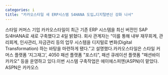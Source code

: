 ```yaml
---
categories: i
title: "카카오스타일 새 ERP시스템 S4HANA 도입…디지털변신 강화 나서"
---
```

스타일 커머스 기업 카카오스타일이 최근 기존 ERP 시스템을 최신 버전인 SAP S/4HANA로 새로 구축했다고 4일 밝혔다. 회사 관계자는 “이를 통해 내부 재무회계, 관리회계, 인사관리, 자금관리 등의 업무 시스템을 디지털로 변화(Digital Transformation) 하는 바탕을 마련하게 됐다.”고 설명했다.카카오스타일은 스타일 커머스 플랫폼 ‘지그재그’, 4050 패션 플랫폼 "포스티", 패션 큐레이션 플랫폼 "패션바이카카오" 등을 운영하고 있다.이번 시스템 구축작업은 에이에스피엔(ASPN)이 맡았다. ASPN은 카카오스